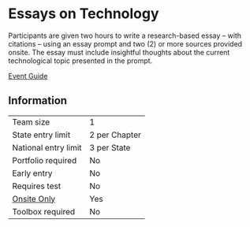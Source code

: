# Essays on Technology

Participants are given two hours to write a research-based
essay – with citations – using an essay prompt and two (2)
or more sources provided onsite. The essay must include
insightful thoughts about the current technological topic
presented in the prompt.

[Event Guide](https://lwsd.sharepoint.com/:b:/r/sites/GR-JHS-TechnologyStudentAssociation-SCA/Shared%20Documents/23-24/Competition/Event%20Guides/HS%20-%20Essays%20on%20Technology.pdf)

## Information

|                        |               |
| ---------------------- | ------------- |
| Team size              | 1             |
| State entry limit      | 2 per Chapter |
| National entry limit   | 3 per State   |
| Portfolio required     | No            |
| Early entry            | No            |
| Requires test          | No            |
| [Onsite Only](/#terms) | Yes           |
| Toolbox required       | No            |
